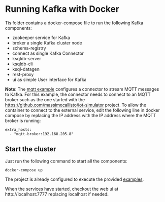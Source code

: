 # Running Kafka with Docker

Tis folder contains a docker-compose file to run the following Kafka components:
* zookeeper service for Kafka
* broker a single Kafka cluster node
* schema-registry
* connect as single Kafka Connector
* ksqldb-server
* ksqldb-cli
* ksql-datagen
* rest-proxy
* ui as simple User interface for Kafka

**Note**: The [mqtt example](../examples/03-kafka-connetors/README.md) configures a connector to stream MQTT messages to Kafka. For this example, the connector needs to connect to an MQTT broker such as the one started with the https://github.com/massimocallisto/iot-simulator project. To allow the container to connect to the external service, edit the following line in docker compose by replacing the IP address with the IP address where the MQTT broker is running:

```
extra_hosts:
  - "mqtt-broker:192.168.205.8"
```




## Start the cluster

Just run the following command to start all the components:

    docker-compose up

The project is already configured to execute the provided [examples](../examples/).

When the services have started, checkout the web ui at http://localhost:7777 replacing localhost if needed.


